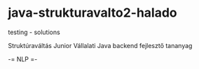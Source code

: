 # java-strukturavalto2-halado
testing - solutions

Struktúraváltás Junior Vállalati Java backend fejlesztő tananyag

-= NLP =-